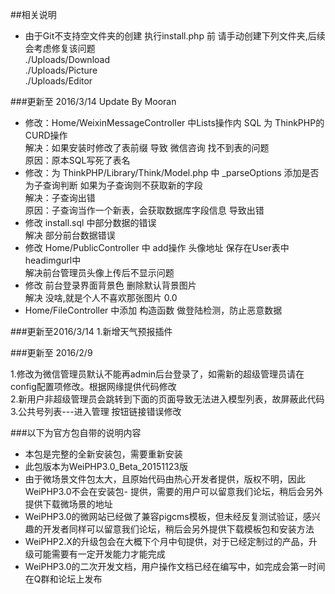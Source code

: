 ##相关说明
- 由于Git不支持空文件夹的创建 执行install.php 前 请手动创建下列文件夹,后续会考虑修复该问题  
./Uploads/Download  
./Uploads/Picture  
./Uploads/Editor  


###更新至 2016/3/14 Update By Mooran
- 修改：Home/WeixinMessageController 中Lists操作内 SQL 为 ThinkPHP的CURD操作  
解决：如果安装时修改了表前缀 导致 微信咨询 找不到表的问题  
原因：原本SQL写死了表名
- 修改：为 ThinkPHP/Library/Think/Model.php 中 _parseOptions 添加是否为子查询判断 如果为子查询则不获取新的字段  
解决：子查询出错  
原因：子查询当作一个新表，会获取数据库字段信息 导致出错
- 修改 install.sql 中部分数据的错误  
解决 部分前台数据错误
- 修改 Home/PublicController 中 add操作 头像地址 保存在User表中headimgurl中  
解决前台管理员头像上传后不显示问题
- 修改 前台登录界面背景色 删除默认背景图片  
解决 没啥,就是个人不喜欢那张图片 0.0
- Home/FileController 中添加 构造函数 做登陆检测，防止恶意数据


###更新至2016/3/14 
1.新增天气预报插件  

###更新至 2016/2/9

1.修改为微信管理员默认不能再admin后台登录了，如需新的超级管理员请在config配置项修改。根据网缘提供代码修改  
2.新用户非超级管理员会跳转到下面的页面导致无法进入模型列表，故屏蔽此代码  
3.公共号列表---进入管理 按钮链接错误修改

###以下为官方包自带的说明内容

- 本包是完整的全新安装包，需要重新安装  
- 此包版本为WeiPHP3.0_Beta_20151123版  
- 由于微场景文件包太大，且原始代码由热心开发者提供，版权不明，因此WeiPHP3.0不会在安装包- 提供，需要的用户可以留意我们论坛，稍后会另外提供下载微场景的地址  
- WeiPHP3.0的微网站已经做了兼容pigcms模板，但未经反复测试验证，感兴趣的开发者同样可以留意我们论坛，稍后会另外提供下载模板包和安装方法  
- WeiPHP2.X的升级包会在大概下个月中旬提供，对于已经定制过的产品，升级可能需要有一定开发能力才能完成  
- WeiPHP3.0的二次开发文档，用户操作文档已经在编写中，如完成会第一时间在Q群和论坛上发布  
